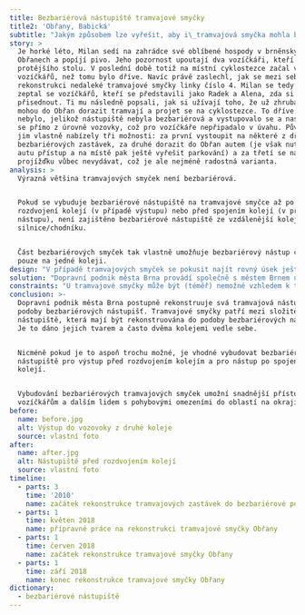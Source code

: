 ```yaml
---
title: Bezbariérová nástupiště tramvajové smyčky
title2: 'Obřany, Babická'
subtitle: "Jakým způsobem lze vyřešit, aby i\_tramvajová smyčka mohla být bezbariérová?"
story: >
  Je horké léto, Milan sedí na zahrádce své oblíbené hospody v brněnských
  Obřanech a popíjí pivo. Jeho pozornost upoutají dva vozíčkáři, kteří sedí u
  protějšího stolu. V poslední době totiž na místní cyklostezce začal vídat více
  vozíčkářů, než tomu bylo dříve. Navíc právě zaslechl, jak se mezi sebou baví o
  rekonstrukci nedaleké tramvajové smyčky linky číslo 4. Milan se tedy osmělil a
  zeptal se vozíčkářů, kteří se představili jako Radek a Alena, zda si může
  přisednout. Ti mu následně popsali, jak si užívají toho, že už zhruba rok
  mohou do Obřan dorazit tramvají a projet se na cyklostezce. To dříve možné
  nebylo, jelikož nástupiště nebyla bezbariérová a vystupovalo se a nastupovalo
  se přímo z úrovně vozovky, což pro vozíčkáře nepřipadalo v úvahu. Původně se
  jim vlastně nabízely tři možnosti: za první vystoupit na některé z dřívějších
  bezbariérových zastávek, za druhé dorazit do Obřan autem (je však nutné mít k
  autu přístup a na místě pak ještě vyřešit parkování) a za třetí se na
  projížďku vůbec nevydávat, což je ale nejméně radostná varianta.     
analysis: >
  Výrazná většina tramvajových smyček není bezbariérová.


  Pokud se vybuduje bezbariérové nástupiště na tramvajové smyčce až po
  rozdvojení kolejí (v případě výstupu) nebo před spojením kolejí (v případě
  nástupu), není zajištěno bezbariérové nástupiště ze vzdálenější koleje od
  silnice/chodníku.


  Část bezbariérových smyček tak vlastně umožňuje bezbariérový nástup či výstup
  pouze na jedné koleji.
design: "V případě tramvajových smyček se pokusit najít rovný úsek ještě před rozdvojením kolejí pro výstup, resp. až po spojení kolejí pro nástup, tak aby mohlo nové bezbariérové nástupiště složit pro všechny spoje. Hledání rovného úseku je možné uzpůsobit aktuálním terénním podmínkám.\r\n\n"
solution: "Dopravní podnik města Brna provádí společně s městem Brnem už několik let modernizaci jednotlivých úseků tramvajových tratí, jejichž součástí je také budování bezbariérových nástupišť na zastávkách, a to včetně tramvajových smyček.\n\nV případě tramvajové smyčky „Obřany, Babická“ byla v létě 2018 provedena rekonstrukce, která umožnila vybudování dvou bezbariérových nástupišť (pro výstup a nástup). Jedná se o nástupiště s nájezdovými rampami, kdy výška nástupní hrany odpovídá normě a vysunutá plošina z tramvaje má předepsaný sklon. Důležitost této rekonstrukce spočívá v tom, že se jedná také o jednu z prvních tramvajových smyček, kde se podařilo vybudovat bezbariérové nástupiště pro výstup v místě před rozdvojením kolejí, resp. bezbariérové nástupiště pro nástup v místě po spojení dvou kolejí. Toto řešení umožňuje využití bezbariérových nástupišť pro všechny spoje, které do smyčky přijíždějí, resp. z ní vyjíždějí (toto například neumožňuje řešení u smyček „Bystrc, Ečerova“ či „Lesná, Čertova rokle“, kde tak v bezbariérovém režimu funguje pouze pravá kolej).\r\n\n"
constraints: "U tramvajové smyčky může být (téměř) nemožné vzhledem k terénu, vedení dopravní infrastruktury a dalším okolnostem vybudovat bezbariérová nástupiště před rozdvojením kolejí pro výstup či před spojením dvou kolejí pro nástup. \r\n\nZ výše popsaných důvodů je rekonstrukce tramvajových smyček do bezbariérové podoby mnohdy finančně nákladnější oproti „klasickým“ zastávkám.\n\nChybí vodicí linie podél nástupiště (absence obrubníku mezi nástupištěm a trávníkem).\n\n"
conclusion: >-
  Dopravní podnik města Brna postupně rekonstruuje svá tramvajová nástupiště do
  podoby bezbariérových nástupišť. Tramvajové smyčky patří mezi složitější
  nástupiště, která mají být rekonstruována do podoby bezbariérových nástupišť.
  Je to dáno jejich tvarem a často dvěma kolejemi vedle sebe.


  Nicméně pokud je to aspoň trochu možné, je vhodné vybudovat bezbariérová
  nástupiště pro výstup před rozdvojením kolejím a pro nástup po spojení dvou
  kolejí.


  Vybudování bezbariérových tramvajových smyček umožní snadnější přístup
  vozíčkářům a dalším lidem s pohybovými omezeními do oblastí na okrajích města.
before:
  name: before.jpg
  alt: Výstup do vozovoky z druhé koleje
  source: vlastní foto
after:
  name: after.jpg
  alt: Nástupiště před rozdvojením kolejí
  source: vlastní foto
timeline:
  - parts: 3
    time: '2010'
    name: začátek rekonstrukce tramvajových zastávek do bezbariérové podoby
  - parts: 1
    time: květen 2018
    name: přípravné práce na rekonstrukci tramvajové smyčky Obřany
  - parts: 1
    time: červen 2018
    name: začátek rekonstrukce tramvajové smyčky Obřany
  - parts: 1
    time: září 2018
    name: konec rekonstrukce tramvajové smyčky Obřany
dictionary:
  - bezbariérové nástupiště
---
```


